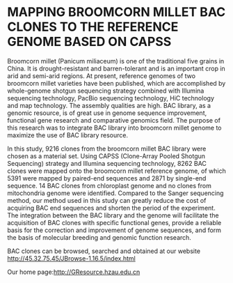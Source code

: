 # MAPPING BROOMCORN MILLET BAC CLONES TO THE REFERENCE GENOME BASED ON CAPSS

Broomcorn millet (Panicum miliaceum) is one of the traditional five grains in China. It is drought-resistant and barren-tolerant and is an important crop in arid and semi-arid regions. At present, reference genomes of two broomcorn millet varieties have been published, which are accomplished by whole-genome shotgun sequencing strategy combined with Illumina sequencing technology, PacBio sequencing technology, HiC technology and map technology. The assembly qualities are high. BAC library, as a genomic resource, is of great use in genome sequence improvement, functional gene research and comparative genomics field. The purpose of this research was to integrate BAC library into broomcorn millet genome to maximize the use of BAC library resource.

In this study, 9216 clones from the broomcorn millet BAC library were chosen as a material set. Using CAPSS (Clone-Array Pooled Shotgun Sequencing) strategy and Illumina sequencing technology, 8262 BAC clones were mapped onto the broomcorn millet reference genome, of which 5391 were mapped by paired-end sequences and 2871 by single-end sequence. 14 BAC clones from chloroplast genome and no clones from mitochondria genome were identified. Compared to the Sanger sequencing method, our method used in this study can greatly reduce the cost of acquiring BAC end sequences and shorten the period of the experiment. The integration between the BAC library and the genome will facilitate the acquisition of BAC clones with specific functional genes, provide a reliable basis for the correction and improvement of genome sequences, and form the basis of molecular breeding and genomic function research.

BAC clones can be browsed, searched and obtained at our website
http://45.32.75.45/JBrowse-1.16.5/index.html

Our home page:http://GResource.hzau.edu.cn
